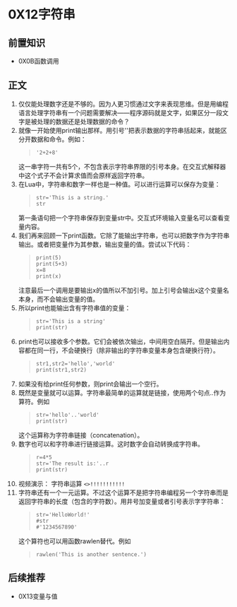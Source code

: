 # 0X12字符串
## 前置知识
* 0X0B函数调用
## 正文
1. 仅仅能处理数字还是不够的。因为人更习惯通过文字来表现思维。但是用编程语言处理字符串有一个问题需要解决——程序源码就是文字，如果区分一段文字是被处理的数据还是处理数据的命令？
2. 就像一开始使用print输出那样。用引号''把表示数据的字符串括起来，就能区分开数据和命令。例如：
    >```
    >'2+2+8'
    >```
    这一串字符一共有5个，不包含表示字符串界限的引号本身。在交互式解释器中这个式子不会计算求值而会原样返回字符串。
3. 在Lua中，字符串和数字一样也是一种值。可以进行运算可以保存为变量：
    >```
    >str='This is a string.'
    >str
    >```
    第一条语句把一个字符串保存到变量str中。交互式环境输入变量名可以查看变量内容。
4. 我们再来回顾一下print函数。它除了能输出字符串，也可以把数字作为字符串输出。或者把变量作为其参数，输出变量的值。尝试以下代码：
    >```
    >print(5)
    >print(5+3)
    >x=8
    >print(x)
    >```
    注意最后一个调用是要输出x的值所以不加引号。加上引号会输出x这个变量名本身，而不会输出变量的值。
5. 所以print也能输出含有字符串值的变量：
    >```
    >str='This is a string'
    >print(str)
    >```
6. print也可以接收多个参数。它们会被依次输出，中间用空白隔开。但是输出内容都在同一行，不会硬换行（除非输出的字符串变量本身包含硬换行符）。
    >```
    >str1,str2='hello','world'
    >print(str1,str2)
    >```
7. 如果没有给print任何参数，则print会输出一个空行。
8. 既然是变量就可以运算。字符串最简单的运算就是链接，使用两个句点..作为算符。例如
    >```
    >str='hello'..'world'
    >print(str)
    >```
    这个运算称为字符串链接（concatenation）。
9. 数字也可以和字符串进行链接运算。这时数字会自动转换成字符串。
    >```
    >r=4*5
    >str='The result is:'..r
    >print(str)
    >```
10. 视频演示： 字符串运算 `<>!!!!!!!!!!!`
11. 字符串还有一个一元运算。不过这个运算不是把字符串编程另一个字符串而是返回字符串的长度（包含的字符数）。用井号加变量或者引号表示字字符串：
    >```
    >str='HelloWorld!'
    >#str
    >#'1234567890'
    >```
    这个算符也可以用函数rawlen替代。例如
    >```
    >rawlen('This is another sentence.')
    >```
## 后续推荐
* 0X13变量与值